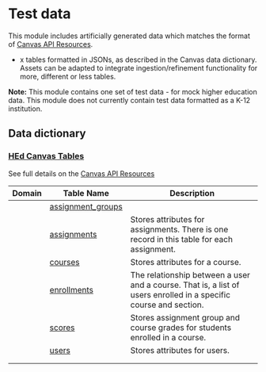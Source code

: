 # Test data

This module includes artificially generated data which matches the format of [Canvas API Resources](https://canvas.instructure.com/doc/api/all_resources.html).
- x tables formatted in JSONs, as described in the Canvas data dictionary. Assets can be adapted to integrate ingestion/refinement functionality for more, different or less tables.

<strong>Note:</strong> This module contains one set of test data - for mock higher education data. This module does not currently contain test data formatted as a K-12 institution.

## Data dictionary

### [HEd Canvas Tables](https://github.com/microsoft/OpenEduAnalytics/tree/main/modules/module_catalog/Canvas/test_data/hed_test_data)

See full details on the [Canvas API Resources](https://canvas.instructure.com/doc/api/all_resources.html)

| Domain | Table Name | Description |
|-----------|-----------|-----------|
|  | [assignment_groups](https://data-access-platform-api.s3.amazonaws.com/index.html#tag/assignment_groups) |  |
|  | [assignments](https://data-access-platform-api.s3.amazonaws.com/index.html#tag/assignments) | Stores attributes for assignments. There is one record in this table for each assignment. |
|  | [courses](https://data-access-platform-api.s3.amazonaws.com/index.html#tag/courses) | Stores attributes for a course. |
|  | [enrollments](https://data-access-platform-api.s3.amazonaws.com/index.html#tag/enrollments) | The relationship between a user and a course. That is, a list of users enrolled in a specific course and section. |
|  | [scores](https://data-access-platform-api.s3.amazonaws.com/index.html#tag/scores) | Stores assignment group and course grades for students enrolled in a course. |
|  | [users](https://data-access-platform-api.s3.amazonaws.com/index.html#tag/users) | Stores attributes for users. |
|  |  |  |
|  |  |  |
